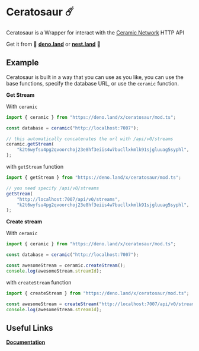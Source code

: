 # Ceratosaur ☄️

Ceratosaur is a Wrapper for interact with the [Ceramic Network](https://ceramic.network) HTTP API

Get it from 🦕 [**deno.land**](https://deno.land/x/ceratosaur) or [**nest.land**](https://nest.land/package/ceratosaur) 🥚

## Example

Ceratosaur is built in a way that you can use as you like, you can use the base functions, specify the database URL, or use the `ceramic` function.

**Get Stream**

With `ceramic`

```ts
import { ceramic } from "https://deno.land/x/ceratosaur/mod.ts";

const database = ceramic("http://localhost:7007");

// this automatically concatenates the url with /api/v0/streams
ceramic.getStream(
	"k2t6wyfsu4pg2qvoorchoj23e8hf3eiis4w7bucllxkmlk91sjgluuag5syphl",
);
```

with `getStream` function

```ts
import { getStream } from "https://deno.land/x/ceratosaur/mod.ts";

// you need specify /api/v0/streams
getStream(
	"http://localhost:7007/api/v0/streams",
	"k2t6wyfsu4pg2qvoorchoj23e8hf3eiis4w7bucllxkmlk91sjgluuag5syphl",
);
```

**Create stream**

With `ceramic`

```ts
import { ceramic } from "https://deno.land/x/ceratosaur/mod.ts";

const database = ceramic("http://localhost:7007");

const awesomeStream = ceramic.createStream();
console.log(awesomeStream.streamId);
```

with `createStream` function

```ts
import { createStream } from "https://deno.land/x/ceratosaur/mod.ts";

const awesomeStream = createStream("http://localhost:7007/api/v0/streams");
console.log(awesomeStream.streamId);
```

## Useful Links

[**Documentation**](https://doc.deno.land/https://deno.land/x/ceratosaur/mod.ts)
